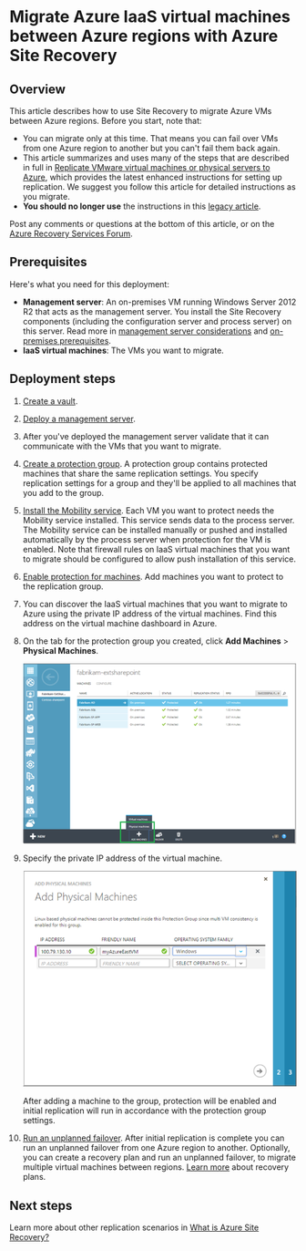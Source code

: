 <properties
	pageTitle="Migrate Azure IaaS virtual machines from one Azure region to another with Site Recovery | Microsoft Azure"
	description="Use Azure Site Recovery to migrate Azure IaaS virtual machines from one Azure region to another."
	services="site-recovery"
	documentationCenter=""
	authors="rayne-wiselman"
	manager="jwhit"
	editor="tysonn"/>

<tags
	ms.service="site-recovery"
	ms.workload="backup-recovery"
	ms.tgt_pltfrm="na"
	ms.devlang="na"
	ms.topic="article"
	ms.date="03/16/2016"
	ms.author="raynew"/>

#  Migrate Azure IaaS virtual machines between Azure regions with Azure Site Recovery

## Overview

This article describes how to use Site Recovery to migrate Azure VMs between Azure regions. Before you start, note that:

- You can migrate only at this time. That means you can fail over VMs from one Azure region to another but you can't fail them back again.
- This article summarizes and uses many of the steps that are described in full in [Replicate VMware virtual machines or physical servers to Azure](site-recovery-vmware-to-azure-classic.md), which provides the latest enhanced instructions for setting up replication. We suggest you follow this article for detailed instructions as you migrate.
- **You should no longer use** the instructions in this [legacy article](site-recovery-vmware-to-azure-classic-legacy.md).

Post any comments or questions at the bottom of this article, or on the [Azure Recovery Services Forum](https://social.msdn.microsoft.com/forums/azure/home?forum=hypervrecovmgr).


## Prerequisites

Here's what you need for this deployment:

- **Management server**: An on-premises VM running Windows Server 2012 R2 that acts as the management server. You install the Site Recovery components (including the configuration server and process server) on this server. Read more in [management server considerations](site-recovery-vmware-to-azure-classic.md#management-server-considerations) and [on-premises prerequisites](site-recovery-vmware-to-azure-classic.md#on-premises-prerequisites).
- **IaaS virtual machines**: The VMs you want to migrate.

## Deployment steps

1. [Create a vault](site-recovery-vmware-to-azure-classic.md#step-1-create-a-vault).
2. [Deploy a management server](site-recovery-vmware-to-azure-classic.md#Step-5-install-the-management-server).
3. After you've deployed the management server validate that it can communicate with the VMs that you want to migrate.
4. [Create a protection group](site-recovery-vmware-to-azure-classic.md#step-8-create-a-protection-group). A protection group contains protected machines that share the same replication settings. You specify replication settings for a group and they'll be applied to all machines that you add to the group.
5. [Install the Mobility service](site-recovery-vmware-to-azure-classic.md#step-9-install-the-mobility-service). Each VM you want to protect needs the Mobility service installed. This service sends data to the process server. The Mobility service can be installed manually or pushed and installed automatically by the process server when protection for the VM is enabled. Note that firewall rules on IaaS virtual machines that you want to migrate should be configured to allow push installation of this service.
6. [Enable protection for machines](site-recovery-vmware-to-azure-classic.md#step-10-enable-protection-for-a-machine). Add machines you want to protect to the replication group. 
7. You can discover the IaaS virtual machines that you want to migrate to Azure using the private IP address of the virtual machines. Find this address on the virtual machine dashboard in Azure.
8. On the tab for the protection group you created, click **Add Machines** > **Physical Machines**.

	![EC2 discovery](./media/site-recovery-migrate-azure-to-azure/migrate-add-machines.png)

9. Specify the private IP address of the virtual machine.

	![EC2 discovery](./media/site-recovery-migrate-azure-to-azure/migrate-machine-ip.png)
	
	After adding a machine to the group,  protection will be enabled and initial replication will run in accordance with the 		protection group settings.

10. [ Run an unplanned failover](site-recovery-failover.md#run-an-unplanned-failover). After initial replication is complete you can run an unplanned failover from one Azure region to another. Optionally, you can create a recovery plan and run an unplanned failover, to migrate multiple virtual machines between regions. [Learn more](site-recovery-create-recovery-plans.md) about recovery plans.
		
## Next steps

Learn more about other replication scenarios in [What is Azure Site Recovery?](site-recovery-overview.md)


